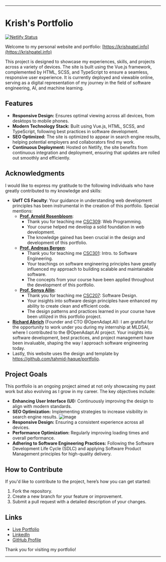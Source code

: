 
---

# Krish's Portfolio

[![Netlify Status](https://api.netlify.com/api/v1/badges/abae835b-ad45-4c05-9325-b045a9e5cdfb/deploy-status)](https://app.netlify.com/sites/krish13patel/deploys)

Welcome to my personal website and portfolio: [https://krishpatel.info](https://krishpatel.info)

This project is designed to showcase my experiences, skills, and projects across a variety of devices. The site is built using the Vue.js framework, complemented by HTML, SCSS, and TypeScript to ensure a seamless, responsive user experience. It is currently deployed and viewable online, serving as a digital representation of my journey in the field of software engineering, AI, and machine learning.

## Features

- **Responsive Design:** Ensures optimal viewing across all devices, from desktops to mobile phones.
- **Modern Technology Stack:** Built using Vue.js, HTML, SCSS, and TypeScript, following best practices in software development.
- **SEO Optimized:** The site is optimized to appear in search engine results, helping potential employers and collaborators find my work.
- **Continuous Deployment:** Hosted on Netlify, the site benefits from continuous integration and deployment, ensuring that updates are rolled out smoothly and efficiently.

## Acknowledgments

I would like to express my gratitude to the following individuals who have greatly contributed to my knowledge and skills:

- **UofT CS Faculty**: Your guidance in understanding web development principles has been instrumental in the creation of this portfolio. Special mentions:
  - **[Prof. Arnold Rosenbloom](https://www.utm.utoronto.ca/math-cs-stats/people/arnold-rosenbloom)**: 
    - Thank you for teaching me [CSC309](https://utm.calendar.utoronto.ca/course/csc309h5): Web Programming.
    - Your course helped me develop a solid foundation in web development.
    - The knowledge gained has been crucial in the design and development of this portfolio.
  - **[Prof. Andreas Bergen](https://www.utm.utoronto.ca/math-cs-stats/people/andreas-andi-bergen)**: 
    - Thank you for teaching me [CSC301](https://utm.calendar.utoronto.ca/course/csc301h5): Intro. to Software Engineering.
    - Your teachings on software engineering principles have greatly influenced my approach to building scalable and maintainable software.
    - The concepts from your course have been applied throughout the development of this portfolio.
  - **[Prof. Sonya Allin](https://www.utm.utoronto.ca/women-in-stem/people/sonya-allin)**: 
    - Thank you for teaching me [CSC207](https://utm.calendar.utoronto.ca/course/csc207h5): Software Design.
    - Your insights into software design principles have enhanced my ability to create clean and efficient code.
    - The design patterns and practices learned in your course have been utilized in this portfolio project.
- **[Richard Abrich](https://www.linkedin.com/in/richard-abrich)** (Founder and CTO @OpenAdapt.AI): I am grateful for the opportunity to work under you during my internship at MLDSAI, where I contributed to the @OpenAdapt.AI project. Your insights into software development, best practices, and project management have been invaluable, shaping the way I approach software engineering today.
- Lastly, this website uses the design and template by https://github.com/tahmid-haque/portfolio.


## Project Goals

This portfolio is an ongoing project aimed at not only showcasing my past work but also evolving as I grow in my career. The key objectives include:

- **Enhancing User Interface (UI):** Continuously improving the design to align with modern standards.
- **SEO Optimization:** Implementing strategies to increase visibility in search engine results.
![image](https://github.com/user-attachments/assets/848c44bd-06c6-4b4d-8c2f-ad0c0028c4ea)
- **Responsive Design:** Ensuring a consistent experience across all devices.
- **Performance Optimization:** Regularly improving loading times and overall performance.
- **Adhering to Software Engineering Practices:** Following the Software Development Life Cycle (SDLC) and applying Software Product Management principles for high-quality delivery.

## How to Contribute

If you'd like to contribute to the project, here’s how you can get started:

1. Fork the repository.
2. Create a new branch for your feature or improvement.
3. Submit a pull request with a detailed description of your changes.

## Links

- [Live Portfolio](https://krishpatel.info)
- [LinkedIn](https://www.linkedin.com/in/krishpatel13/)
- [GitHub Profile](https://github.com/KrishPatel13)

Thank you for visiting my portfolio!

---
